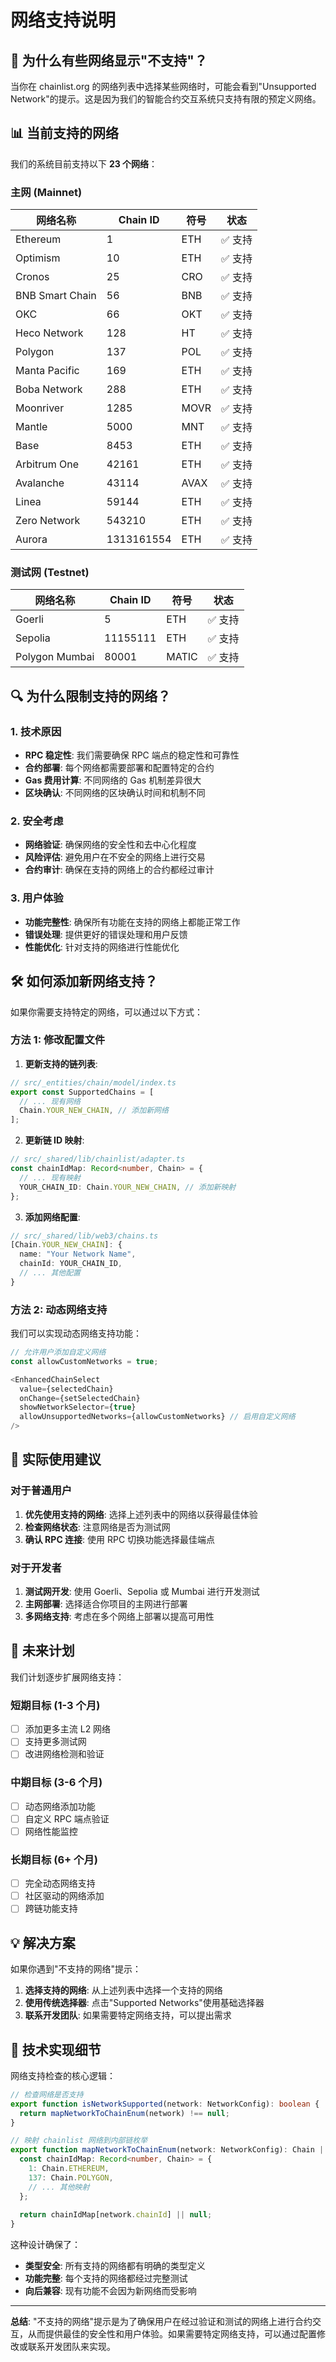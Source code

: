 # 网络支持说明

## 🤔 为什么有些网络显示"不支持"？

当你在 chainlist.org 的网络列表中选择某些网络时，可能会看到"Unsupported Network"的提示。这是因为我们的智能合约交互系统只支持有限的预定义网络。

## 📊 当前支持的网络

我们的系统目前支持以下 **23 个网络**：

### 主网 (Mainnet)
| 网络名称 | Chain ID | 符号 | 状态 |
|---------|----------|------|------|
| Ethereum | 1 | ETH | ✅ 支持 |
| Optimism | 10 | ETH | ✅ 支持 |
| Cronos | 25 | CRO | ✅ 支持 |
| BNB Smart Chain | 56 | BNB | ✅ 支持 |
| OKC | 66 | OKT | ✅ 支持 |
| Heco Network | 128 | HT | ✅ 支持 |
| Polygon | 137 | POL | ✅ 支持 |
| Manta Pacific | 169 | ETH | ✅ 支持 |
| Boba Network | 288 | ETH | ✅ 支持 |
| Moonriver | 1285 | MOVR | ✅ 支持 |
| Mantle | 5000 | MNT | ✅ 支持 |
| Base | 8453 | ETH | ✅ 支持 |
| Arbitrum One | 42161 | ETH | ✅ 支持 |
| Avalanche | 43114 | AVAX | ✅ 支持 |
| Linea | 59144 | ETH | ✅ 支持 |
| Zero Network | 543210 | ETH | ✅ 支持 |
| Aurora | 1313161554 | ETH | ✅ 支持 |

### 测试网 (Testnet)
| 网络名称 | Chain ID | 符号 | 状态 |
|---------|----------|------|------|
| Goerli | 5 | ETH | ✅ 支持 |
| Sepolia | 11155111 | ETH | ✅ 支持 |
| Polygon Mumbai | 80001 | MATIC | ✅ 支持 |

## 🔍 为什么限制支持的网络？

### 1. **技术原因**
- **RPC 稳定性**: 我们需要确保 RPC 端点的稳定性和可靠性
- **合约部署**: 每个网络都需要部署和配置特定的合约
- **Gas 费用计算**: 不同网络的 Gas 机制差异很大
- **区块确认**: 不同网络的区块确认时间和机制不同

### 2. **安全考虑**
- **网络验证**: 确保网络的安全性和去中心化程度
- **风险评估**: 避免用户在不安全的网络上进行交易
- **合约审计**: 确保在支持的网络上的合约都经过审计

### 3. **用户体验**
- **功能完整性**: 确保所有功能在支持的网络上都能正常工作
- **错误处理**: 提供更好的错误处理和用户反馈
- **性能优化**: 针对支持的网络进行性能优化

## 🛠 如何添加新网络支持？

如果你需要支持特定的网络，可以通过以下方式：

### 方法 1: 修改配置文件

1. **更新支持的链列表**:
```typescript
// src/_entities/chain/model/index.ts
export const SupportedChains = [
  // ... 现有网络
  Chain.YOUR_NEW_CHAIN, // 添加新网络
];
```

2. **更新链 ID 映射**:
```typescript
// src/_shared/lib/chainlist/adapter.ts
const chainIdMap: Record<number, Chain> = {
  // ... 现有映射
  YOUR_CHAIN_ID: Chain.YOUR_NEW_CHAIN, // 添加新映射
};
```

3. **添加网络配置**:
```typescript
// src/_shared/lib/web3/chains.ts
[Chain.YOUR_NEW_CHAIN]: {
  name: "Your Network Name",
  chainId: YOUR_CHAIN_ID,
  // ... 其他配置
}
```

### 方法 2: 动态网络支持

我们可以实现动态网络支持功能：

```typescript
// 允许用户添加自定义网络
const allowCustomNetworks = true;

<EnhancedChainSelect
  value={selectedChain}
  onChange={setSelectedChain}
  showNetworkSelector={true}
  allowUnsupportedNetworks={allowCustomNetworks} // 启用自定义网络
/>
```

## 🎯 实际使用建议

### 对于普通用户
1. **优先使用支持的网络**: 选择上述列表中的网络以获得最佳体验
2. **检查网络状态**: 注意网络是否为测试网
3. **确认 RPC 连接**: 使用 RPC 切换功能选择最佳端点

### 对于开发者
1. **测试网开发**: 使用 Goerli、Sepolia 或 Mumbai 进行开发测试
2. **主网部署**: 选择适合你项目的主网进行部署
3. **多网络支持**: 考虑在多个网络上部署以提高可用性

## 🔮 未来计划

我们计划逐步扩展网络支持：

### 短期目标 (1-3 个月)
- [ ] 添加更多主流 L2 网络
- [ ] 支持更多测试网
- [ ] 改进网络检测和验证

### 中期目标 (3-6 个月)
- [ ] 动态网络添加功能
- [ ] 自定义 RPC 端点验证
- [ ] 网络性能监控

### 长期目标 (6+ 个月)
- [ ] 完全动态网络支持
- [ ] 社区驱动的网络添加
- [ ] 跨链功能支持

## 💡 解决方案

如果你遇到"不支持的网络"提示：

1. **选择支持的网络**: 从上述列表中选择一个支持的网络
2. **使用传统选择器**: 点击"Supported Networks"使用基础选择器
3. **联系开发团队**: 如果需要特定网络支持，可以提出需求

## 🔧 技术实现细节

网络支持检查的核心逻辑：

```typescript
// 检查网络是否支持
export function isNetworkSupported(network: NetworkConfig): boolean {
  return mapNetworkToChainEnum(network) !== null;
}

// 映射 chainlist 网络到内部链枚举
export function mapNetworkToChainEnum(network: NetworkConfig): Chain | null {
  const chainIdMap: Record<number, Chain> = {
    1: Chain.ETHEREUM,
    137: Chain.POLYGON,
    // ... 其他映射
  };
  
  return chainIdMap[network.chainId] || null;
}
```

这种设计确保了：
- **类型安全**: 所有支持的网络都有明确的类型定义
- **功能完整**: 每个支持的网络都经过完整测试
- **向后兼容**: 现有功能不会因为新网络而受影响

---

**总结**: "不支持的网络"提示是为了确保用户在经过验证和测试的网络上进行合约交互，从而提供最佳的安全性和用户体验。如果需要特定网络支持，可以通过配置修改或联系开发团队来实现。

